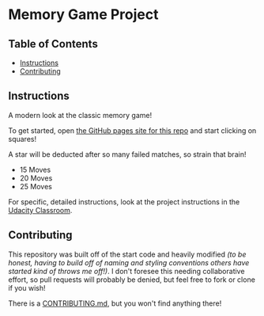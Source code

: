 # Memory Game Project

## Table of Contents

* [Instructions](#instructions)
* [Contributing](#contributing)

## Instructions

A modern look at the classic memory game!

To get started, open [the GitHub pages site for this repo](https://thedelk.github.io/fend-project-2/) and start clicking on squares!

A star will be deducted after so many failed matches, so strain that brain!

* 15 Moves
* 20 Moves
* 25 Moves

For specific, detailed instructions, look at the project instructions in the [Udacity Classroom](https://classroom.udacity.com/me).

## Contributing

This repository was built off of the start code and heavily modified _(to be honest, having to build off of naming and styling conventions others have started kind of throws me off!)_.  I don't foresee this needing collaborative effort, so pull requests will probably be denied, but feel free to fork or clone if you wish!

There is a [CONTRIBUTING.md](CONTRIBUTING.md), but you won't find anything there!
